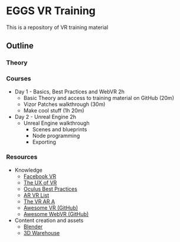 # EGGS VR Training
This is a repository of VR training material

## Outline
### Theory

### Courses
  - Day 1 - Basics, Best Practices and WebVR 2h
    - Basic Theory and access to training material on GitHub (20m)
    - Vizor Patches walkthrough (30m)
    - Make cool stuff (1h 20m)
  - Day 2 - Unreal Engine 2h
    - Unreal Engine walkthrough
      - Scenes and blueprints
      - Node programming
      - Exporting
      
### Resources
- Knowledge
  - [Facebook VR](http://facebook.design/vr)
  - [The UX of VR](https://www.uxofvr.com/)
  - [Oculus Best Practices](https://developer.oculus.com/design/latest/concepts/bp_intro/)
  - [AR VR List](http://arvrlist.com/)
  - [The VR AR A](http://www.thevrara.com/resources/)
  - [Awesome VR (GitHub)](https://github.com/melbvr/awesome-VR)
  - [Awesome WebVR (GitHub)](https://github.com/wizztjh/awesome-WebVR)
- Content creation and assets
  - [Blender](https://www.blender.org/features/)
  - [3D Warehouse](https://3dwarehouse.sketchup.com/?hl=en)
